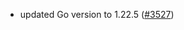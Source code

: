 - updated Go version to 1.22.5
  ([\#3527](https://github.com/depinnetwork/por-consensus/pull/3527))